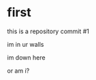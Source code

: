 # first
this is a repository
commit #1

im in ur walls



























im down here

or am i?
